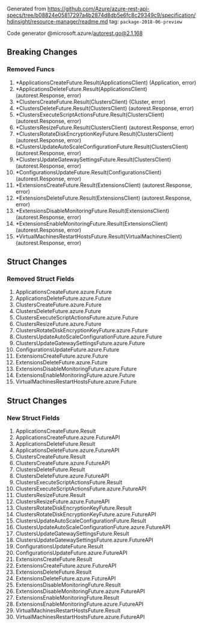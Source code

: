 Generated from https://github.com/Azure/azure-rest-api-specs/tree/b08824e05817297a4b2874d8db5e6fc8c29349c9/specification/hdinsight/resource-manager/readme.md tag: `package-2018-06-preview`

Code generator @microsoft.azure/autorest.go@2.1.168

## Breaking Changes

### Removed Funcs

1. *ApplicationsCreateFuture.Result(ApplicationsClient) (Application, error)
1. *ApplicationsDeleteFuture.Result(ApplicationsClient) (autorest.Response, error)
1. *ClustersCreateFuture.Result(ClustersClient) (Cluster, error)
1. *ClustersDeleteFuture.Result(ClustersClient) (autorest.Response, error)
1. *ClustersExecuteScriptActionsFuture.Result(ClustersClient) (autorest.Response, error)
1. *ClustersResizeFuture.Result(ClustersClient) (autorest.Response, error)
1. *ClustersRotateDiskEncryptionKeyFuture.Result(ClustersClient) (autorest.Response, error)
1. *ClustersUpdateAutoScaleConfigurationFuture.Result(ClustersClient) (autorest.Response, error)
1. *ClustersUpdateGatewaySettingsFuture.Result(ClustersClient) (autorest.Response, error)
1. *ConfigurationsUpdateFuture.Result(ConfigurationsClient) (autorest.Response, error)
1. *ExtensionsCreateFuture.Result(ExtensionsClient) (autorest.Response, error)
1. *ExtensionsDeleteFuture.Result(ExtensionsClient) (autorest.Response, error)
1. *ExtensionsDisableMonitoringFuture.Result(ExtensionsClient) (autorest.Response, error)
1. *ExtensionsEnableMonitoringFuture.Result(ExtensionsClient) (autorest.Response, error)
1. *VirtualMachinesRestartHostsFuture.Result(VirtualMachinesClient) (autorest.Response, error)

## Struct Changes

### Removed Struct Fields

1. ApplicationsCreateFuture.azure.Future
1. ApplicationsDeleteFuture.azure.Future
1. ClustersCreateFuture.azure.Future
1. ClustersDeleteFuture.azure.Future
1. ClustersExecuteScriptActionsFuture.azure.Future
1. ClustersResizeFuture.azure.Future
1. ClustersRotateDiskEncryptionKeyFuture.azure.Future
1. ClustersUpdateAutoScaleConfigurationFuture.azure.Future
1. ClustersUpdateGatewaySettingsFuture.azure.Future
1. ConfigurationsUpdateFuture.azure.Future
1. ExtensionsCreateFuture.azure.Future
1. ExtensionsDeleteFuture.azure.Future
1. ExtensionsDisableMonitoringFuture.azure.Future
1. ExtensionsEnableMonitoringFuture.azure.Future
1. VirtualMachinesRestartHostsFuture.azure.Future

## Struct Changes

### New Struct Fields

1. ApplicationsCreateFuture.Result
1. ApplicationsCreateFuture.azure.FutureAPI
1. ApplicationsDeleteFuture.Result
1. ApplicationsDeleteFuture.azure.FutureAPI
1. ClustersCreateFuture.Result
1. ClustersCreateFuture.azure.FutureAPI
1. ClustersDeleteFuture.Result
1. ClustersDeleteFuture.azure.FutureAPI
1. ClustersExecuteScriptActionsFuture.Result
1. ClustersExecuteScriptActionsFuture.azure.FutureAPI
1. ClustersResizeFuture.Result
1. ClustersResizeFuture.azure.FutureAPI
1. ClustersRotateDiskEncryptionKeyFuture.Result
1. ClustersRotateDiskEncryptionKeyFuture.azure.FutureAPI
1. ClustersUpdateAutoScaleConfigurationFuture.Result
1. ClustersUpdateAutoScaleConfigurationFuture.azure.FutureAPI
1. ClustersUpdateGatewaySettingsFuture.Result
1. ClustersUpdateGatewaySettingsFuture.azure.FutureAPI
1. ConfigurationsUpdateFuture.Result
1. ConfigurationsUpdateFuture.azure.FutureAPI
1. ExtensionsCreateFuture.Result
1. ExtensionsCreateFuture.azure.FutureAPI
1. ExtensionsDeleteFuture.Result
1. ExtensionsDeleteFuture.azure.FutureAPI
1. ExtensionsDisableMonitoringFuture.Result
1. ExtensionsDisableMonitoringFuture.azure.FutureAPI
1. ExtensionsEnableMonitoringFuture.Result
1. ExtensionsEnableMonitoringFuture.azure.FutureAPI
1. VirtualMachinesRestartHostsFuture.Result
1. VirtualMachinesRestartHostsFuture.azure.FutureAPI
